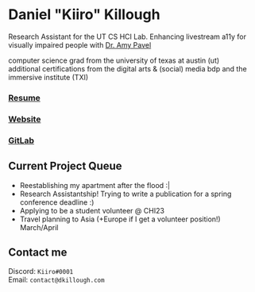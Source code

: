 # Daniel "Kiiro" Killough

Research Assistant for the UT CS HCI Lab. Enhancing livestream a11y for visually impaired people with [Dr. Amy Pavel](https://amypavel.com/)

computer science grad from the university of texas at austin (ut)
\
additional certifications from the digital arts & (social) media bdp and the immersive institute (TXI)

### [Resume](https://drive.google.com/file/d/1XQNgKpj7f27nfYVgPPQ7o2KsROVk_Dnu/view)
### [Website](https://dkillough.com/)
### [GitLab](https://gitlab.com/dkillough)

## Current Project Queue
- Reestablishing my apartment after the flood :|
- Research Assistantship! Trying to write a publication for a spring conference deadline :)
- Applying to be a student volunteer @ CHI23
- Travel planning to Asia (+Europe if I get a volunteer position!) March/April

## Contact me
Discord: `Kiiro#0001`\
Email: `contact@dkillough.com`
